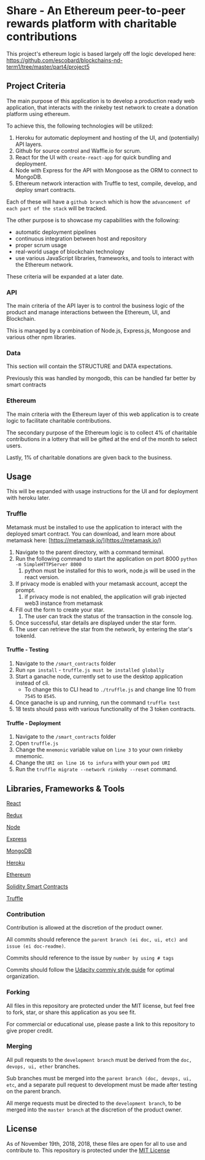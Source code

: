 # Share - An Ethereum peer-to-peer rewards platform with charitable contributions 

This project's ethereum logic is based largely off the logic developed here: https://github.com/escobard/blockchains-nd-term1/tree/master/part4/project5

## Project Criteria

The main purpose of this application is to develop a production ready web application, that interacts with the rinkeby test network to create a donation platform using ethereum.

To achieve this, the following technologies will be utilized:

1) Heroku for automatic deployment and hosting of the UI, and (potentially) API layers.
2) Github for source control and Waffle.io for scrum.
2) React for the UI with `create-react-app` for quick bundling and deployment.
3) Node with Express for the API with Mongoose as the ORM to connect to MongoDB.
5) Ethereum network interaction with Truffle to test, compile, develop, and deploy smart contracts.

Each of these will have a `github branch` which is how the `advancement of each part of the stack` will be tracked.

The other purpose is to showcase my capabilities with the following:
 - automatic deployment pipelines
 - continuous integration between host and repository
 - proper scrum usage
 - real-world usage of blockchain technology
 - use various JavaScript libraries, frameworks, and tools to interact with the Ethereum network.

These criteria will be expanded at a later date.

### API 

The main criteria of the API layer is to control the business logic of the product and manage interactions between the Ethereum, UI, and Blockchain.

This is managed by a combination of Node.js, Express.js, Mongoose and various other npm libraries.

### Data

This section will contain the STRUCTURE and DATA expectations.

Previously this was handled by mongodb, this can be handled far better by smart contracts

### Ethereum

The main criteria with the Ethereum layer of this web application is to create logic to facilitate charitable contributions.

The secondary purpose of the Ethereum logic is to collect 4% of charitable contributions in a lottery that will be gifted at the end of the month to select users.

Lastly, 1% of charitable donations are given back to the business.

## Usage

This will be expanded with usage instructions for the UI and for deployment with heroku later.

### Truffle

Metamask must be installed to use the application to interact with the deployed smart contract. 
You can download, and learn more about metamask here: [https://metamask.io/](https://metamask.io/)

1) Navigate to the parent directory, with a command terminal.
2) Run the following command to start the application on port 8000 `python -m SimpleHTTPServer 8000`
    1) python must be installed for this to work, node.js will be used in the react version.
3) If privacy mode is enabled with your metamask account, accept the prompt.
    1) if privacy mode is not enabled, the application will grab injected web3 instance from metamask
4) Fill out the form to create your star.
    1) The user can track the status of the transaction in the console log.
5) Once successful, star details are displayed under the star form.
6) The user can retrieve the star from the network, by entering the star's tokenId.

#### Truffle - Testing

1) Navigate to the `/smart_contracts` folder
1) Run `npm install` - `truffle.js must be installed globally`
2) Start a ganache node, currently set to use the desktop application instead of cli.
    - To change this to CLI head to `./truffle.js` and change line 10 from `7545` to `8545`.
3) Once ganache is up and running, run the command `truffle test`
4) 18 tests should pass with various functionality of the 3 token contracts. 

#### Truffle -  Deployment

1) Navigate to the `/smart_contracts` folder
2) Open `truffle.js`
3) Change the `mnemonic` variable value on `line 3` to your own rinkeby mnemonic.
4) Change the `URI on line 16 to infura` with your own `pod URI`
5) Run the `truffle migrate --network rinkeby --reset` command.

## Libraries, Frameworks & Tools

[React](https://reactjs.org/)

[Redux](https://redux.js.org/)

[Node](https://nodejs.org/en/)

[Express](https://expressjs.com/)

[MongoDB](https://www.mongodb.com/)

[Heroku](https://www.heroku.com/)

[Ethereum](https://www.ethereum.org/)

[Solidity Smart Contracts](https://github.com/ethereum/solidity)

[Truffle](https://truffleframework.com/)

### Contribution

Contribution is allowed at the discretion of the product owner.

All commits should reference the `parent branch (ei doc, ui, etc) and issue (ei doc-readme)`.

Commits should reference to the issue by `number by using # tags`

Commits should follow the [Udacity commiy style guide](https://udacity.github.io/git-styleguide/) for optimal organization.

### Forking

All files in this repository are protected under the MIT license, but feel free to fork, star, or share this application as you see fit.

For commercial or educational use, please paste a link to this repository to give proper credit.

### Merging

All pull requests to the `development branch` must be derived from the `doc, devops, ui, ether` branches.

Sub branches must be merged into the `parent branch (doc, devops, ui, etc`, and a separate pull request to development must be made after testing on the parent branch.

All merge requests must be directed to the `development branch`, to be merged into the `master branch` at the discretion of the product owner.

## License

As of November 19th, 2018, 2018, these files are open for all to use and contribute to. This repository is protected under the [MIT License](http://choosealicense.com/licenses/)